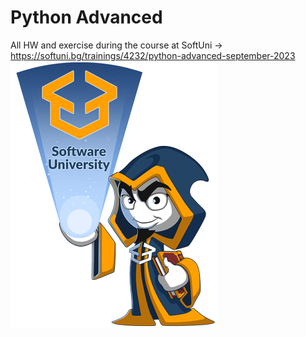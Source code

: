# Python Advanced
All HW and exercise during the course at SoftUni -> https://softuni.bg/trainings/4232/python-advanced-september-2023
![img.png](img.png)